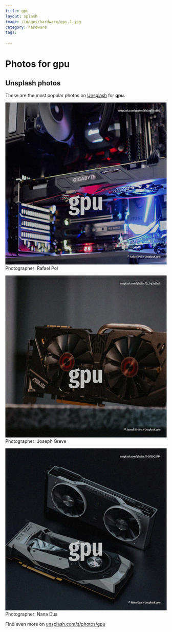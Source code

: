 ```yaml
---
title: gpu
layout: splash
image: /images/hardware/gpu.1.jpg
category: hardware
tags:

---
```

# Photos for gpu
 
## Unsplash photos
These are the most popular photos on [Unsplash](https://unsplash.com) for **gpu**.
 
![gpu](/images/hardware/gpu.1.jpg)
Photographer:  Rafael Pol
 
![gpu](/images/hardware/gpu.2.jpg)
Photographer:  Joseph Greve
 
![gpu](/images/hardware/gpu.3.jpg)
Photographer:  Nana Dua
 
Find even more on [unsplash.com/s/photos/gpu](https://unsplash.com/s/photos/gpu)
 
